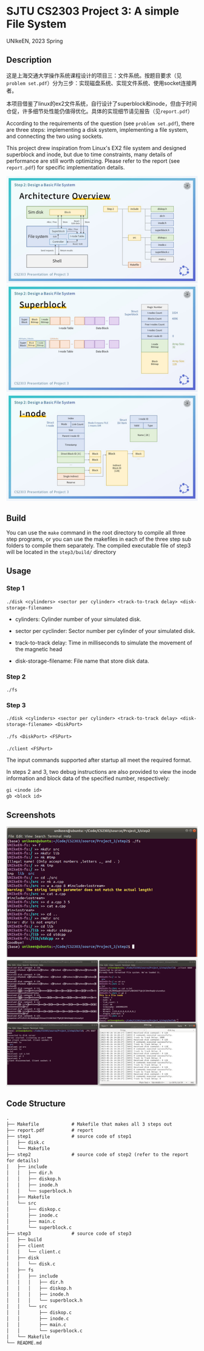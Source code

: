 # SJTU CS2303 Project 3: A simple File System

UNIkeEN, 2023 Spring

## Description

这是上海交通大学操作系统课程设计的项目三：文件系统。按题目要求（见`problem set.pdf`）分为三步：实现磁盘系统、实现文件系统、使用socket连接两者。

本项目借鉴了linux的ex2文件系统，自行设计了superblock和inode，但由于时间仓促，许多细节处性能仍值得优化。具体的实现细节请见报告（见`report.pdf`）

According to the requirements of the question (see `problem set.pdf`), there are three steps: implementing a disk system, implementing a file system, and connecting the two using sockets. 

This project drew inspiration from Linux's EX2 file system and designed superblock and inode, but due to time constraints, many details of performance are still worth optimizing. Please refer to the report (see `report.pdf`) for specific implementation details.

<img src="figs/pre/arch.JPG" style="zoom: 67%;" /> 

<img src="figs/pre/spb.JPG" alt="spb" style="zoom:67%;" /> 

<img src="figs/pre/inode.JPG" alt="inode" style="zoom:67%;" /> 

## Build

You can use the `make` command in the root directory to compile all three step programs, or you can use the makefiles in each of the three step sub folders to compile them separately.
The compiled executable file of step3 will be located in the `step3/build/` directory

## Usage

### Step 1

```shell
./disk <cylinders> <sector per cylinder> <track-to-track delay> <disk-storage-filename>
```

* cylinders: Cylinder number of your simulated disk.

* sector per cyclinder: Sector number per cylinder of your simulated disk.

* track-to-track delay: Time in milliseconds to simulate the movement of the magnetic head

* disk-storage-filename: File name that store disk data.

### Step 2

```shell
./fs
```

### Step 3

```shell
./disk <cylinders> <sector per cylinder> <track-to-track delay> <disk-storage-filename> <DiskPort>

./fs <DiskPort> <FSPort>

./client <FSPort>
```

The input commands supported after startup all meet the required format. 

In steps 2 and 3, two debug instructions are also provided to view the inode information and block data of the specified number, respectively:

```shell
gi <inode id>
gb <block id>
```

## Screenshots

<img src="figs/pre/step2shot1.png" alt="s2" style="zoom:67%;" /> 

<img src="figs/pre/step3shot1.png" alt="s3" style="zoom:67%;" /> 

## Code Structure
```
.
├── Makefile            # Makefile that makes all 3 steps out
├── report.pdf          # report
├── step1               # source code of step1
│   ├── disk.c
│   └── Makefile
├── step2               # source code of step2 (refer to the report for details)
│   ├── include
│   │   ├── dir.h
│   │   ├── diskop.h
│   │   ├── inode.h
│   │   └── superblock.h
│   ├── Makefile
│   └── src
│       ├── diskop.c
│       ├── inode.c
│       ├── main.c
│       └── superblock.c
├── step3               # source code of step3
│   ├── build
│   ├── client
│   │   └── client.c
│   ├── disk
│   │   └── disk.c
│   ├── fs
│   │   ├── include
│   │   │   ├── dir.h
│   │   │   ├── diskop.h
│   │   │   ├── inode.h
│   │   │   └── superblock.h
│   │   └── src
│   │       ├── diskop.c
│   │       ├── inode.c
│   │       ├── main.c
│   │       └── superblock.c
│   └── Makefile
└── README.md
```
